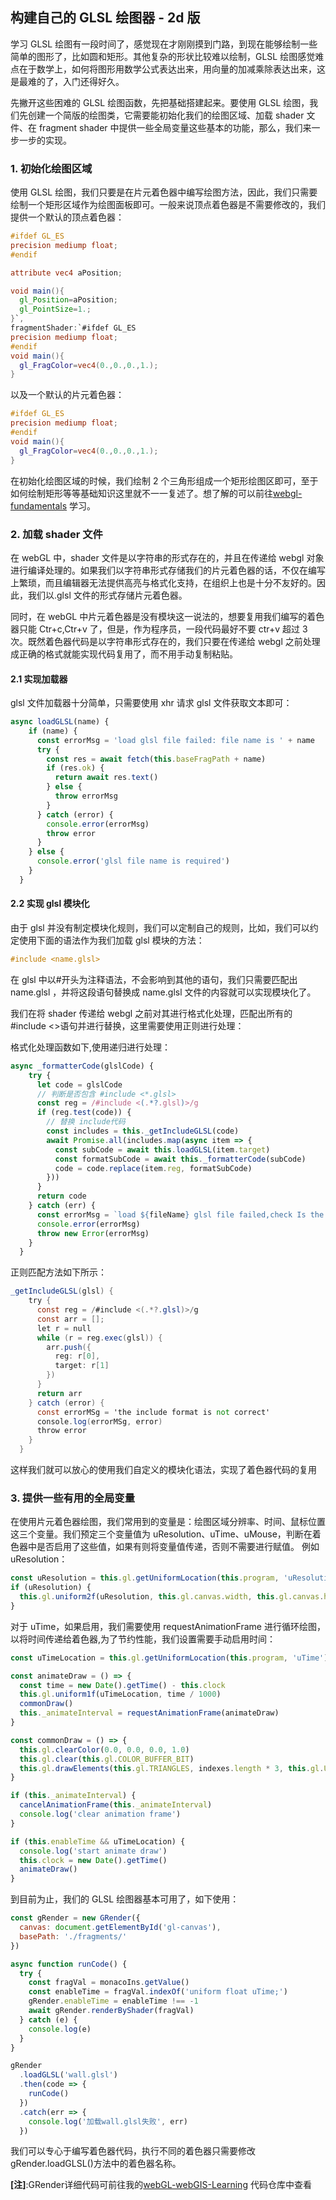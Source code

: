 ## 构建自己的 GLSL 绘图器 - 2d 版

学习 GLSL 绘图有一段时间了，感觉现在才刚刚摸到门路，到现在能够绘制一些简单的图形了，比如圆和矩形。其他复杂的形状比较难以绘制，GLSL 绘图感觉难点在于数学上，如何将图形用数学公式表达出来，用向量的加减乘除表达出来，这是最难的了，入门还得好久。

先撇开这些困难的 GLSL 绘图函数，先把基础搭建起来。要使用 GLSL 绘图，我们先创建一个简版的绘图类，它需要能初始化我们的绘图区域、加载 shader 文件、在 fragment shader 中提供一些全局变量这些基本的功能，那么，我们来一步一步的实现。

### 1. 初始化绘图区域

使用 GLSL 绘图，我们只要是在片元着色器中编写绘图方法，因此，我们只需要绘制一个矩形区域作为绘图面板即可。一般来说顶点着色器是不需要修改的，我们提供一个默认的顶点着色器：

```glsl
#ifdef GL_ES
precision mediump float;
#endif

attribute vec4 aPosition;

void main(){
  gl_Position=aPosition;
  gl_PointSize=1.;
}`,
fragmentShader:`#ifdef GL_ES
precision mediump float;
#endif
void main(){
  gl_FragColor=vec4(0.,0.,0.,1.);
}
```

以及一个默认的片元着色器：

```glsl
#ifdef GL_ES
precision mediump float;
#endif
void main(){
  gl_FragColor=vec4(0.,0.,0.,1.);
}
```

在初始化绘图区域的时候，我们绘制 2 个三角形组成一个矩形绘图区即可，至于如何绘制矩形等等基础知识这里就不一一复述了。想了解的可以前往[webgl-fundamentals](https://webglfundamentals.org/webgl/lessons/zh_cn/webgl-fundamentals.html) 学习。

### 2. 加载 shader 文件

在 webGL 中，shader 文件是以字符串的形式存在的，并且在传递给 webgl 对象进行编译处理的。如果我们以字符串形式存储我们的片元着色器的话，不仅在编写上繁琐，而且编辑器无法提供高亮与格式化支持，在组织上也是十分不友好的。因此，我们以.glsl 文件的形式存储片元着色器。

同时，在 webGL 中片元着色器是没有模块这一说法的，想要复用我们编写的着色器只能 Ctr+c,Ctr+v 了，但是，作为程序员，一段代码最好不要 ctr+v 超过 3 次。既然着色器代码是以字符串形式存在的，我们只要在传递给 webgl 之前处理成正确的格式就能实现代码复用了，而不用手动复制粘贴。

#### 2.1 实现加载器

glsl 文件加载器十分简单，只需要使用 xhr 请求 glsl 文件获取文本即可：

```js
async loadGLSL(name) {
    if (name) {
      const errorMsg = 'load glsl file failed: file name is ' + name
      try {
        const res = await fetch(this.baseFragPath + name)
        if (res.ok) {
          return await res.text()
        } else {
          throw errorMsg
        }
      } catch (error) {
        console.error(errorMsg)
        throw error
      }
    } else {
      console.error('glsl file name is required')
    }
  }
```

#### 2.2 实现 glsl 模块化

由于 glsl 并没有制定模块化规则，我们可以定制自己的规则，比如，我们可以约定使用下面的语法作为我们加载 glsl 模块的方法：

```glsl
#include <name.glsl>
```

在 glsl 中以#开头为注释语法，不会影响到其他的语句，我们只需要匹配出 name.glsl ，并将这段语句替换成 name.glsl 文件的内容就可以实现模块化了。

我们在将 shader 传递给 webgl 之前对其进行格式化处理，匹配出所有的 #include <>语句并进行替换，这里需要使用正则进行处理：

格式化处理函数如下,使用递归进行处理：

```js
async _formatterCode(glslCode) {
    try {
      let code = glslCode
      // 判断是否包含 #include <*.glsl>
      const reg = /#include <(.*?.glsl)>/g
      if (reg.test(code)) {
        // 替换 include代码
        const includes = this._getIncludeGLSL(code)
        await Promise.all(includes.map(async item => {
          const subCode = await this.loadGLSL(item.target)
          const formatSubCode = await this._formatterCode(subCode)
          code = code.replace(item.reg, formatSubCode)
        }))
      }
      return code
    } catch (err) {
      const errorMsg = `load ${fileName} glsl file failed,check Is the include format correct`
      console.error(errorMsg)
      throw new Error(errorMsg)
    }
  }
```

正则匹配方法如下所示：

```glsl
_getIncludeGLSL(glsl) {
    try {
      const reg = /#include <(.*?.glsl)>/g
      const arr = [];
      let r = null
      while (r = reg.exec(glsl)) {
        arr.push({
          reg: r[0],
          target: r[1]
        })
      }
      return arr
    } catch (error) {
      const errorMSg = 'the include format is not correct'
      console.log(errorMSg, error)
      throw error
    }
  }
```

这样我们就可以放心的使用我们自定义的模块化语法，实现了着色器代码的复用

### 3. 提供一些有用的全局变量

在使用片元着色器绘图，我们常用到的变量是：绘图区域分辨率、时间、鼠标位置这三个变量。我们预定三个变量值为 uResolution、uTime、uMouse，判断在着色器中是否启用了这些值，如果有则将变量值传递，否则不需要进行赋值。
例如 uResolution：

```js
const uResolution = this.gl.getUniformLocation(this.program, 'uResolution')
if (uResolution) {
  this.gl.uniform2f(uResolution, this.gl.canvas.width, this.gl.canvas.height)
}
```

对于 uTime，如果启用，我们需要使用 requestAnimationFrame 进行循环绘图，以将时间传递给着色器,为了节约性能，我们设置需要手动启用时间：

```js
const uTimeLocation = this.gl.getUniformLocation(this.program, 'uTime')

const animateDraw = () => {
  const time = new Date().getTime() - this.clock
  this.gl.uniform1f(uTimeLocation, time / 1000)
  commonDraw()
  this._animateInterval = requestAnimationFrame(animateDraw)
}

const commonDraw = () => {
  this.gl.clearColor(0.0, 0.0, 0.0, 1.0)
  this.gl.clear(this.gl.COLOR_BUFFER_BIT)
  this.gl.drawElements(this.gl.TRIANGLES, indexes.length * 3, this.gl.UNSIGNED_BYTE, 0)
}

if (this._animateInterval) {
  cancelAnimationFrame(this._animateInterval)
  console.log('clear animation frame')
}

if (this.enableTime && uTimeLocation) {
  console.log('start animate draw')
  this.clock = new Date().getTime()
  animateDraw()
}
```

到目前为止，我们的 GLSL 绘图器基本可用了，如下使用：

```js
const gRender = new GRender({
  canvas: document.getElementById('gl-canvas'),
  basePath: './fragments/'
})

async function runCode() {
  try {
    const fragVal = monacoIns.getValue()
    const enableTime = fragVal.indexOf('uniform float uTime;')
    gRender.enableTime = enableTime !== -1
    await gRender.renderByShader(fragVal)
  } catch (e) {
    console.log(e)
  }
}

gRender
  .loadGLSL('wall.glsl')
  .then(code => {
    runCode()
  })
  .catch(err => {
    console.log('加载wall.glsl失败', err)
  })
```
我们可以专心于编写着色器代码，执行不同的着色器只需要修改gRender.loadGLSL()方法中的着色器名称。

**[注]**:GRender详细代码可前往我的[webGL-webGIS-Learning](https://github.com/zhouzhili/webGL-webGIS-Learning) 代码仓库中查看